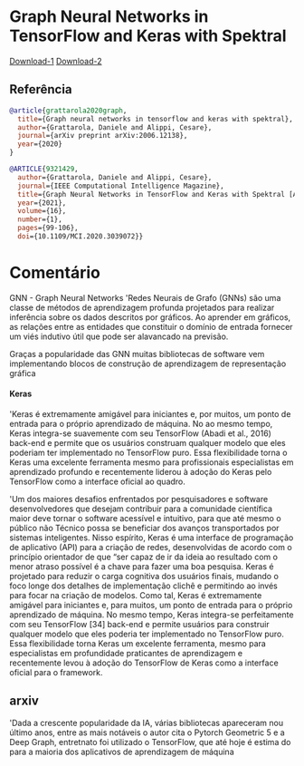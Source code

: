 # Graph Neural Networks in TensorFlow and Keras with Spektral


[Download-1](https://arxiv.org/pdf/2006.12138.pdf)
[Download-2](https://ieeexplore.ieee.org/stamp/stamp.jsp?tp=&arnumber=9321429)

## Referência
```bibtex 1
@article{grattarola2020graph,
  title={Graph neural networks in tensorflow and keras with spektral},
  author={Grattarola, Daniele and Alippi, Cesare},
  journal={arXiv preprint arXiv:2006.12138},
  year={2020}
}
```

```bibtex 2
@ARTICLE{9321429,
  author={Grattarola, Daniele and Alippi, Cesare},
  journal={IEEE Computational Intelligence Magazine}, 
  title={Graph Neural Networks in TensorFlow and Keras with Spektral [Application Notes]}, 
  year={2021},
  volume={16},
  number={1},
  pages={99-106},
  doi={10.1109/MCI.2020.3039072}}
```

# Comentário

GNN - Graph Neural Networks
'Redes Neurais de Grafo (GNNs) são uma classe de métodos de aprendizagem profunda projetados para realizar inferência sobre os dados descritos por gráficos. Ao aprender em gráficos, as relações entre as entidades que constituir o domínio de entrada fornecer um viés indutivo útil que pode ser alavancado na previsão.

Graças a popularidade das GNN muitas bibliotecas de software vem implementando blocos de construção de aprendizagem de representação gráfica

#### Keras
'Keras é extremamente amigável para iniciantes e, por muitos, um ponto de entrada para o próprio aprendizado de máquina. No ao mesmo tempo, Keras integra-se suavemente com seu TensorFlow (Abadi et al., 2016) back-end e permite que os usuários construam qualquer modelo que eles poderiam ter implementado no TensorFlow puro. Essa flexibilidade torna o Keras uma excelente ferramenta mesmo para profissionais especialistas em aprendizado profundo e recentemente liderou à adoção do Keras pelo TensorFlow como a interface oficial ao quadro.

'Um dos maiores desafios enfrentados por pesquisadores e software desenvolvedores que desejam contribuir para a comunidade científica maior deve tornar o software acessível e intuitivo, para que até mesmo o público não Técnico possa se beneficiar dos avanços transportados por sistemas inteligentes. Nisso espírito, Keras é uma interface de programação de aplicativo (API) para a criação de redes, desenvolvidas de acordo com o princípio orientador de que “ser capaz de ir da ideia ao resultado com o menor atraso possível é a chave para fazer uma boa pesquisa. Keras é projetado para reduzir o carga cognitiva dos usuários finais, mudando o foco longe dos  detalhes de implementação clichê e permitindo ao invés para focar na criação de modelos. Como tal, Keras é extremamente amigável para iniciantes e, para muitos, um ponto de entrada para o próprio aprendizado de máquina. No mesmo tempo, Keras integra-se perfeitamente com seu TensorFlow [34] back-end e permite usuários para construir qualquer modelo que eles poderia ter implementado no TensorFlow puro. Essa flexibilidade torna Keras um excelente ferramenta, mesmo para especialistas em profundidade praticantes de aprendizagem e recentemente levou à adoção do TensorFlow de Keras como a interface oficial para o framework.

## arxiv

'Dada a crescente popularidade da IA, várias bibliotecas apareceram nou último anos, entre as mais notáveis o autor cita o Pytorch Geometric 5 e a Deep Graph, entretnato foi utilizado o TensorFlow, que até hoje é estima do para a maioria dos aplicativos de aprendizagem de máquina